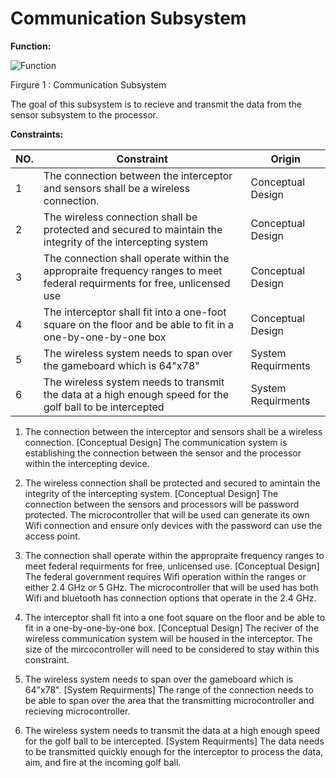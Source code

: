 # Communication Subsystem

**Function:**

![Function](../Images/Communication/Conceptual.png)

Firgure 1 : Communication Subsystem

The goal of this subsystem is to recieve and transmit the data from the sensor subsystem to the processor.  

**Constraints:**

| NO. | Constraint                                                          | Origin           |
|-----|---------------------------------------------------------------------|------------------|
| 1   | The connection between the interceptor and sensors shall be a wireless connection.           |Conceptual Design |
| 2   | The wireless connection shall be protected and secured to maintain the integrity of the intercepting system                |Conceptual Design |
| 3   | The connection shall operate within the appropraite frequency ranges to meet federal requirments for free, unlicensed use             |Conceptual Design |
| 4   | The interceptor shall fit into a one-foot square on the floor and be able to fit in a one-by-one-by-one box                   |Conceptual Design|
| 5   | The wireless system needs to span over the gameboard which is 64"x78"                  |System Requirments|
| 6   | The wireless system needs to transmit the data at a high enough speed for the golf ball to be intercepted                  |System Requirments|


1. The connection between the interceptor and sensors shall be a wireless connection. [Conceptual Design]
   The communication system is establishing the connection between the sensor and the processor within the intercepting device.

2. The wireless connection shall be protected and secured to amintain the integrity of the intercepting system. [Conceptual Design]
   The connection between the sensors and processors will be password protected. The microcontroller that will be used can generate its own Wifi connection and ensure only devices with the password can use the access point. 

3. The connection shall operate within the appropraite frequency ranges to meet federal requirments for free, unlicensed use. [Conceptual Design]
   The federal government requires Wifi operation within the ranges or either 2.4 GHz or 5 GHz. The microcontroller that will be used has both Wifi and bluetooth has connection options that operate in the 2.4 GHz.

4. The interceptor shall fit into a one foot square on the floor and be able to fit in a one-by-one-by-one box. [Conceptual Design]
   The reciver of the wireless communication system will be housed in the interceptor. The size of the mircocontroller will need to be considered to stay within this constraint.

5. The wireless system needs to span over the gameboard which is 64"x78". [System Requirments]
   The range of the connection needs to be able to span over the area that the transmitting microcontroller and recieving microcontroller.

6. The wireless system needs to transmit the data at a high enough speed for the golf ball to be intercepted. [System Requirments]
   The data needs to be transmitted quickly enough for the interceptor to process the data, aim, and fire at the incoming golf ball.
